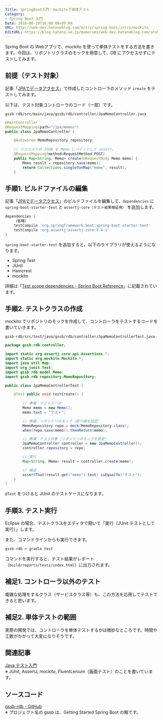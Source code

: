 ```yaml
---
Title: SpringBoot入門：mockitoで単体テスト
Category:
- Spring Boot 入門
Date: 2016-06-10T16:00:00+09:00
URL: http://web-dev.hatenablog.com/entry/spring-boot/intro/mockito
EditURL: https://blog.hatena.ne.jp/mamorums/web-dev.hatenablog.com/atom/entry/10328749687179107954
---
```


Spring Boot の Webアプリで、mockito を使って単体テストをする方法を書きます。今回は、リポジトリクラスのモックを用意して、DB にアクセスせずにテストしてみます。


## 前提（テスト対象）
記事「[JPAでデータアクセス](/entry/spring-boot/intro/jpa)」で作成したコントローラのメソッド `create` をテストしてみます。

以下は、テスト対象コントローラのコード（一部）です。

`gssb-rdb/src/main/java/gssb/rdb/controller/JpaMemoController.java`

```java
@RestController
@RequestMapping(path="/jpa/memos")
public class JpaMemoController {

    @Autowired MemoRepository repository;
    
    // リクエストの JSON を Memo にバインドして insert。
    @RequestMapping(method=RequestMethod.POST)
    public Map<String, Memo> create(@RequestBody Memo memo) {
        Memo result = repository.save(memo);
        return Collections.singletonMap("memo", result);
    }
```


## 手順1. ビルドファイルの編集
記事「[JPAでデータアクセス](/entry/spring-boot/intro/jpa)」のビルドファイルを編集して、`dependencies` に `spring-boot-starter-test` と `assertj-core（テスト結果検証用）` を追加します。

```gradle
dependencies {
    （省略）
    testCompile 'org.springframework.boot:spring-boot-starter-test'
    testCompile 'org.assertj:assertj-core:3.4.1'
}
```

`spring-boot-starter-test` を追加すると、以下のライブラリが使えるようになります。

- Spring Test
- JUnit
- Hamcrest
- mockito

詳細は「[Test scope dependencies - Spring Boot Reference](https://docs.spring.io/spring-boot/docs/current/reference/htmlsingle/#boot-features-test-scope-dependencies)」に記載されています。


## 手順2. テストクラスの作成
mockito でリポジトリのモックを作成して、コントローラをテストするコードを書いていきます。

`gssb-rdb/src/test/java/gssb/rdb/controller/JpaMemoControllerTest.java`

```java
package gssb.rdb.controller;

import static org.assertj.core.api.Assertions.*;
import static org.mockito.Mockito.*;
import java.util.Map;
import org.junit.Test;
import gssb.rdb.model.Memo;
import gssb.rdb.repository.MemoRepository;

public class JpaMemoControllerTest {

    @Test public void testCreate() {
        
        // 準備：テストデータ
        Memo memo = new Memo();
        memo.text = "テスト";

        // 準備：リポジトリのモック（戻り値を設定）
        MemoRepository repo = mock(MemoRepository.class);
        when(repo.save(memo)).thenReturn(memo);

        // 準備：テスト対象（リポジトリのモックを設定）
        JpaMemoController controller = new JpaMemoController();
        controller.repository = repo;

        // 実行
        Map<String, Memo> result = controller.create(memo);

        // 検証
        assertThat(result.get("memo").text).isEqualTo("テスト");
    }
}
```

`@Test` をつけると JUnit のテストケースになります。


## 手順3. テスト実行
Eclipse の場合、テストクラスをエディタで開いて「実行（JUnit テストとして実行）」します。

また、コマンドラインからも実行できます。

```txt
gssb-rdb > gradle test
```

コマンドを実行すると、テスト結果がレポート（`build/reports/tests/index.html`）に出力されます。


## 補足1. コントローラ以外のテスト
複雑な処理をするクラス（サービスクラス等）も、この方法を応用してテストできると思います。


## 補足2. 単体テストの範囲
実際の開発では、コントローラを単体テストするかは微妙なところです。時間や工数がかかって大変になりそうです。


## 関連記事
[Java テスト入門](/entry/java/test/table-of-contents)  
※ JUnit, AssertJ, mockito, FluentLenium（画面テスト）のことを書いています。


## ソースコード
[gssb-rdb - GitHub](https://github.com/mamorum/blog/tree/master/code/gssb-rdb)  
※ プロジェクト名の gssb は、Getting Started Spring Boot の略です。
